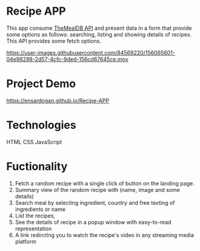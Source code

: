 # Recipe APP

This app consume [TheMealDB API](https://www.themealdb.com/api.php) and present data in a form that provide some options as follows: searching, listing and showing details of recipes. This API provides some fetch options. 

https://user-images.githubusercontent.com/84569220/156065601-04e98298-2d57-4cfc-9ded-156cd67645ce.mov

# Project Demo
https://ensardogan.github.io/Recipe-APP

# Technologies
HTML
CSS
JavaScript

# Fuctionality
1. Fetch a random recipe with a single click of button on the landing page.
2. Summary view of the random recipe with (name, image and some details)
3. Search meal by selecting ingredient, country and free texting of ingredients or name
4. List the recipes,
5. See the details of recipe in a popup window with easy-to-read representation
6. A link redircting you to watch the recipe's video in any streaming media platform

